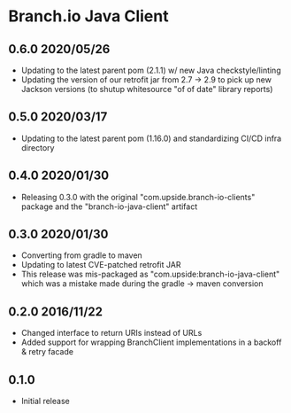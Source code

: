 # Branch.io Java Client

## 0.6.0 2020/05/26

* Updating to the latest parent pom (2.1.1) w/ new Java checkstyle/linting
* Updating the version of our retrofit jar from 2.7 -> 2.9 to pick up new Jackson versions (to shutup whitesource "of of date" library reports)

## 0.5.0 2020/03/17

* Updating to the latest parent pom (1.16.0) and standardizing CI/CD infra directory

## 0.4.0 2020/01/30

* Releasing 0.3.0 with the original "com.upside.branch-io-clients" package and the "branch-io-java-client" artifact 

## 0.3.0 2020/01/30

* Converting from gradle to maven
* Updating to latest CVE-patched retrofit JAR
* This release was mis-packaged as "com.upside:branch-io-java-client" which was a mistake made during the gradle -> maven conversion

## 0.2.0 2016/11/22

* Changed interface to return URIs instead of URLs
* Added support for wrapping BranchClient implementations in a backoff & retry facade

## 0.1.0

* Initial release
